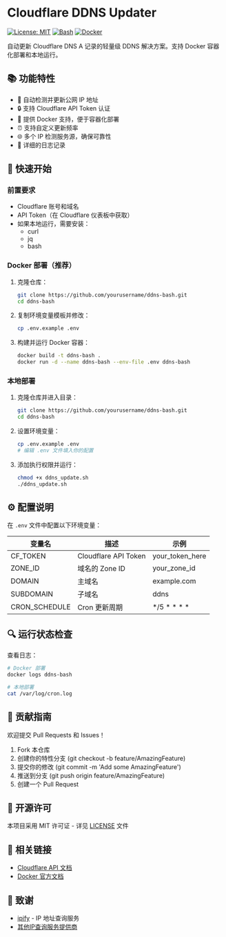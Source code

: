 # Cloudflare DDNS Updater
[![License: MIT](https://img.shields.io/badge/License-MIT-yellow.svg)](https://opensource.org/licenses/MIT)
[![Bash](https://img.shields.io/badge/Language-Bash-green.svg)](https://www.gnu.org/software/bash/)
[![Docker](https://img.shields.io/badge/Docker-Supported-blue.svg)](https://www.docker.com/)

自动更新 Cloudflare DNS A 记录的轻量级 DDNS 解决方案。支持 Docker 容器化部署和本地运行。

## 📚 功能特性

- 🔄 自动检测并更新公网 IP 地址
- 🔒 支持 Cloudflare API Token 认证
- 🐳 提供 Docker 支持，便于容器化部署
- ⏰ 支持自定义更新频率
- 🌐 多个 IP 检测服务源，确保可靠性
- 📝 详细的日志记录

## 🚀 快速开始

### 前置要求

- Cloudflare 账号和域名
- API Token（在 Cloudflare 仪表板中获取）
- 如果本地运行，需要安装：
  - curl
  - jq
  - bash

### Docker 部署（推荐）

1. 克隆仓库：
   ```bash
   git clone https://github.com/yourusername/ddns-bash.git
   cd ddns-bash
   ```

2. 复制环境变量模板并修改：
   ```bash
   cp .env.example .env
   ```

3. 构建并运行 Docker 容器：
   ```bash
   docker build -t ddns-bash .
   docker run -d --name ddns-bash --env-file .env ddns-bash
   ```

### 本地部署

1. 克隆仓库并进入目录：
   ```bash
   git clone https://github.com/yourusername/ddns-bash.git
   cd ddns-bash
   ```

2. 设置环境变量：
   ```bash
   cp .env.example .env
   # 编辑 .env 文件填入你的配置
   ```

3. 添加执行权限并运行：
   ```bash
   chmod +x ddns_update.sh
   ./ddns_update.sh
   ```

## ⚙️ 配置说明

在 `.env` 文件中配置以下环境变量：

| 变量名 | 描述 | 示例 |
|--------|------|------|
| CF_TOKEN | Cloudflare API Token | your_token_here |
| ZONE_ID | 域名的 Zone ID | your_zone_id |
| DOMAIN | 主域名 | example.com |
| SUBDOMAIN | 子域名 | ddns |
| CRON_SCHEDULE | Cron 更新周期 | */5 * * * * |

## 🔍 运行状态检查

查看日志：
```bash
# Docker 部署
docker logs ddns-bash

# 本地部署
cat /var/log/cron.log
```

## 🤝 贡献指南

欢迎提交 Pull Requests 和 Issues！

1. Fork 本仓库
2. 创建你的特性分支 (git checkout -b feature/AmazingFeature)
3. 提交你的修改 (git commit -m 'Add some AmazingFeature')
4. 推送到分支 (git push origin feature/AmazingFeature)
5. 创建一个 Pull Request

## 📜 开源许可

本项目采用 MIT 许可证 - 详见 [LICENSE](LICENSE) 文件

## 🔗 相关链接

- [Cloudflare API 文档](https://api.cloudflare.com/)
- [Docker 官方文档](https://docs.docker.com/)

## 🙏 致谢

- [ipify](https://www.ipify.org/) - IP 地址查询服务
- [其他IP查询服务提供商](https://github.com/yourusername/ddns-bash/blob/main/ddns_update.sh#L5)
